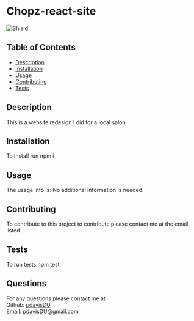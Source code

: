 # Chopz-react-site
  ![Shield](https://img.shields.io/badge/license-MIT-blue)
  ## Table of Contents
  - [Description](#description)
  - [Installation](#command)
  - [Usage](#repo)
  - [Contributing](#contribute)
  - [Tests](#tests)

  ## Description
  This is a website redesign I did for a local salon
  ## Installation
  To install run npm i
  ## Usage
  The usage info is: No additional information is needed.
  ## Contributing
  To contribute to this project to contribute please contact me at the email listed
  ## Tests
  To run tests npm test
  ## Questions
  For any questions please contact me at  
  Github: [pdavisDU](https://github.com/pdavisDU)  
  Email: pdavisDU@gmail.com

